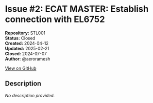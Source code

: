 # Issue #2: ECAT MASTER: Establish connection with EL6752

**Repository:** STL001  
**Status:** Closed  
**Created:** 2024-04-12  
**Updated:** 2025-02-21  
**Closed:** 2024-07-07  
**Author:** @aeroramesh  

[View on GitHub](https://github.com/Simtestlab/STL001/issues/2)

## Description

*No description provided.*
